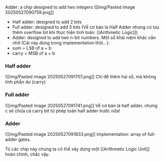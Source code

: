 Adder: a chip designed to add two integers
![[img/Pasted image 20250527090759.png]]
- Half adder: designed to add 2 bits
- Full adder: designed to add 3 bits (Về cơ bản là Half Adder nhưng có lưu thêm overflow bit khi thực hiện tính toán: [[Arithmetic Logic]])
- Adder: designed to add two n-bit numbers.
Một số khái niệm khác cần nhớ (Cái này dùng trong implementation thôi...):
- sum = LSB of a + b
- carry = MSB of a + b
### Half adder
![[img/Pasted image 20250527091707.png]]
Chi để thêm hai số, mà không tính phần dư (carry)

### Full adder
![[img/Pasted image 20250527091741.png]]
Về cơ bản là half adder, nhưng c sẽ chứa cả carry bit từ phép toán half adder trước nữa!
### Adder
![[img/Pasted image 20250527091833.png]]
Implementation: array of full-adder gates.

Từ các chip này chúng ta có thể xây dựng một [[Arithmetic Logic Unit]] hoàn chỉnh, chắc vậy.